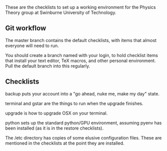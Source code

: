 These are the checklists to set up a working environment for the Physics Theory group at Swinburne University of Technology.

Git workflow
---

The master branch contains the default checklists, with items that almost everyone will need to run.

You should create a branch named with your login, to hold checklist items that install your text editor, TeX macros, and other personal environment.  Pull the default branch into this regularly.

Checklists
---

backup puts your account into a "go ahead, nuke me, make my day" state.

terminal and gstar are the things to run when the upgrade finishes.

upgrade is how to upgrade OSX on your terminal.

python sets up the standard python/GPU environment, assuming pyenv has been installed (as it is in the restore checklists).

The /etc directory has copies of some elusive configuration files.  These are mentioned in the checklists at the point they are installed.

